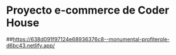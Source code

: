 # Proyecto e-commerce de Coder House

##https://638d091f97124e68936376c8--monumental-profiterole-d6bc43.netlify.app/

